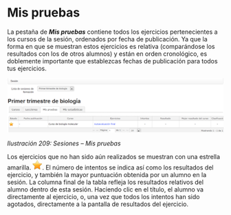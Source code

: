 # Mis pruebas

La pestaña de _**Mis pruebas**_ contiene todos los ejercicios pertenecientes a los cursos de la sesión, ordenados por fecha de publicación. Ya que la forma en que se muestran estos ejercicios es relativa \(comparándose los resultados con los de otros alumnos\) y están en orden cronológico, es doblemente importante que establezcas fechas de publicación para todos tus ejercicios.

![](../../.gitbook/assets/images265%20%284%29.png)

_Ilustración 209: Sesiones – Mis pruebas_

Los ejercicios que no han sido aún realizados se muestran con una estrella amarilla. ![](../../.gitbook/assets/graphics371%20%284%29.png). El número de intentos se indica así como los resultados del ejercicio, y también la mayor puntuación obtenida por un alumno en la sesión. La columna final de la tabla refleja los resultados relativos del alumno dentro de esta sesión. Haciendo clic en el título, el alumno va directamente al ejercicio, o, una vez que todos los intentos han sido agotados, directamente a la pantalla de resultados del ejercicio.

